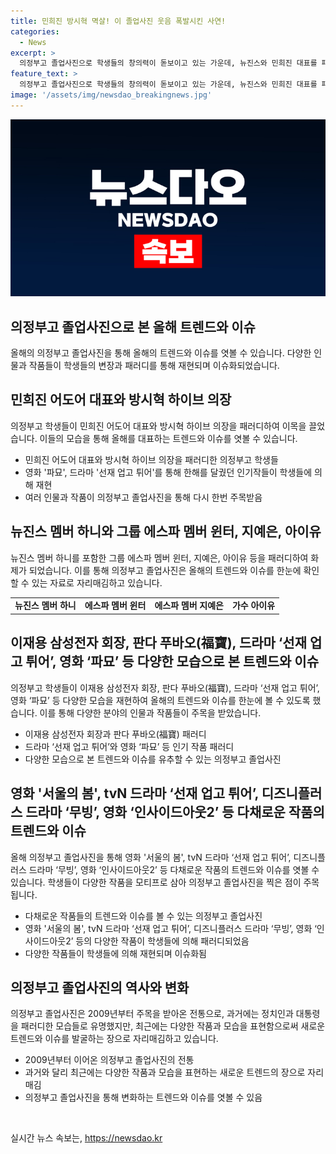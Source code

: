 ```yaml
---
title: 민희진 방시혁 멱살! 이 졸업사진 웃음 폭발시킨 사연!
categories:
  - News
excerpt: >
  의정부고 졸업사진으로 학생들의 창의력이 돋보이고 있는 가운데, 뉴진스와 민희진 대표를 패러디한 모습이 눈에 띄었습니다. 이번 촬영에서는 영화, 드라마, 그리고 사회 이슈를 반영한 사진들이 많았는데, 이를 통해 이들의 취향과 관심사를 엿볼 수 있었습니다. 특히 지난해 12월 윤석열 대통령과 이재용 삼성그룹 회장을 따라한 사진은 인기를 끌었는데, 이런 작품들이 계속해서 등장할 것으로 보입니다.
feature_text: >
  의정부고 졸업사진으로 학생들의 창의력이 돋보이고 있는 가운데, 뉴진스와 민희진 대표를 패러디한 모습이 눈에 띄었습니다. 이번 촬영에서는 영화, 드라마, 그리고 사회 이슈를 반영한 사진들이 많았는데, 이를 통해 이들의 취향과 관심사를 엿볼 수 있었습니다. 특히 지난해 12월 윤석열 대통령과 이재용 삼성그룹 회장을 따라한 사진은 인기를 끌었는데, 이런 작품들이 계속해서 등장할 것으로 보입니다.
image: '/assets/img/newsdao_breakingnews.jpg'
---
```


<p><img src="/assets/img/newsdao_breakingnews.jpg" alt="bookingtag 속보" /></p>

<h2 data-ke-size="size26">의정부고 졸업사진으로 본 올해 트렌드와 이슈</h2>

<p data-ke-size="size16">올해의 의정부고 졸업사진을 통해 올해의 트렌드와 이슈를 엿볼 수 있습니다. 다양한 인물과 작품들이 학생들의 변장과 패러디를 통해 재현되며 이슈화되었습니다.</p>

<h2 data-ke-size="size26">민희진 어도어 대표와 방시혁 하이브 의장</h2>

<p data-ke-size="size16">의정부고 학생들이 민희진 어도어 대표와 방시혁 하이브 의장을 패러디하여 이목을 끌었습니다. 이들의 모습을 통해 올해를 대표하는 트렌드와 이슈를 엿볼 수 있습니다.</p>

<ul>
  <li>민희진 어도어 대표와 방시혁 하이브 의장을 패러디한 의정부고 학생들</li>
  <li>영화 '파묘', 드라마 '선재 업고 튀어'를 통해 한해를 달궜던 인기작들이 학생들에 의해 재현</li>
  <li>여러 인물과 작품이 의정부고 졸업사진을 통해 다시 한번 주목받음</li>
</ul>

<h2 data-ke-size="size26">뉴진스 멤버 하니와 그룹 에스파 멤버 윈터, 지예은, 아이유</h2>

<p data-ke-size="size16">뉴진스 멤버 하니를 포함한 그룹 에스파 멤버 윈터, 지예은, 아이유 등을 패러디하여 화제가 되었습니다. 이를 통해 의정부고 졸업사진은 올해의 트렌드와 이슈를 한눈에 확인할 수 있는 자료로 자리매김하고 있습니다.</p>

<table>
  <tr>
    <td style="text-align: center; height: 17px;"><b>뉴진스 멤버 하니</b></td>
    <td style="text-align: center; height: 17px;"><b>에스파 멤버 윈터</b></td>
    <td style="text-align: center; height: 17px;"><b>에스파 멤버 지예은</b></td>
    <td style="text-align: center; height: 17px;"><b>가수 아이유</b></td>
  </tr>
</table>

<h2 data-ke-size="size26">이재용 삼성전자 회장, 판다 푸바오(福寶), 드라마 ‘선재 업고 튀어’, 영화 ‘파묘’ 등 다양한 모습으로 본 트렌드와 이슈</h2>

<p data-ke-size="size16">의정부고 학생들이 이재용 삼성전자 회장, 판다 푸바오(福寶), 드라마 ‘선재 업고 튀어’, 영화 ‘파묘’ 등 다양한 모습을 재현하여 올해의 트렌드와 이슈를 한눈에 볼 수 있도록 했습니다. 이를 통해 다양한 분야의 인물과 작품들이 주목을 받았습니다.</p>

<ul>
  <li>이재용 삼성전자 회장과 판다 푸바오(福寶) 패러디</li>
  <li>드라마 ‘선재 업고 튀어’와 영화 ‘파묘’ 등 인기 작품 패러디</li>
  <li>다양한 모습으로 본 트렌드와 이슈를 유추할 수 있는 의정부고 졸업사진</li>
</ul>

<h2 data-ke-size="size26">영화 '서울의 봄', tvN 드라마 ‘선재 업고 튀어’, 디즈니플러스 드라마 ‘무빙’, 영화 ‘인사이드아웃2’ 등 다채로운 작품의 트렌드와 이슈</h2>

<p data-ke-size="size16">올해 의정부고 졸업사진을 통해 영화 '서울의 봄', tvN 드라마 ‘선재 업고 튀어’, 디즈니플러스 드라마 ‘무빙’, 영화 ‘인사이드아웃2’ 등 다채로운 작품의 트렌드와 이슈를 엿볼 수 있습니다. 학생들이 다양한 작품을 모티프로 삼아 의정부고 졸업사진을 찍은 점이 주목됩니다.</p>

<ul>
  <li>다채로운 작품들의 트렌드와 이슈를 볼 수 있는 의정부고 졸업사진</li>
  <li>영화 '서울의 봄', tvN 드라마 ‘선재 업고 튀어’, 디즈니플러스 드라마 ‘무빙’, 영화 ‘인사이드아웃2’ 등의 다양한 작품이 학생들에 의해 패러디되었음</li>
  <li>다양한 작품들이 학생들에 의해 재현되며 이슈화됨</li>
</ul>

<h2 data-ke-size="size26">의정부고 졸업사진의 역사와 변화</h2>

<p data-ke-size="size16">의정부고 졸업사진은 2009년부터 주목을 받아온 전통으로, 과거에는 정치인과 대통령을 패러디한 모습들로 유명했지만, 최근에는 다양한 작품과 모습을 표현함으로써 새로운 트렌드와 이슈를 발굴하는 장으로 자리매김하고 있습니다.</p>

<ul>
  <li>2009년부터 이어온 의정부고 졸업사진의 전통</li>
  <li>과거와 달리 최근에는 다양한 작품과 모습을 표현하는 새로운 트렌드의 장으로 자리매김</li>
  <li>의정부고 졸업사진을 통해 변화하는 트렌드와 이슈를 엿볼 수 있음</li>
</ul>

<p data-ke-size="size16">&nbsp;</p>
실시간 뉴스 속보는, <a href="https://newsdao.kr" rel="dofollow">https://newsdao.kr</a>


